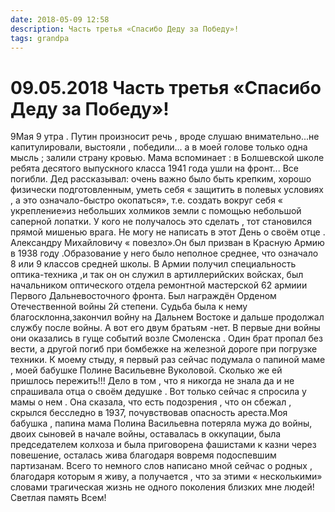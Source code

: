 ```yaml
---
date: 2018-05-09 12:58
description: Часть третья «Спасибо Деду за Победу»!
tags: grandpa
---
```

# 09.05.2018 Часть третья «Спасибо Деду за Победу»!

9Мая 9 утра .  Путин произносит  речь , вроде слушаю внимательно...не капитулировали, выстояли , победили...  а в моей голове только одна мысль ; залили страну кровью. Мама вспоминает : в Болшевской школе ребята десятого выпускного класса 1941 года ушли на фронт...  Все погибли.   Дед рассказывал:  очень важно было быть крепким, хорошо физически подготовленным, уметь себя « защитить в полевых условиях , а это означало-быстро окопаться», т.е. создать вокруг себя « укрепление»из небольших холмиков земли с помощью небольшой саперной лопатки. У кого не получалось это сделать , тот становился прямой мишенью врага.                                                  Не могу не написать  в этот День  о своём отце . Александру Михайловичу « повезло».Он был призван в Красную Армию  в 1938 году  .Образование у него было неполное среднее, что означало 8 или 9 классов средней школы. В Армии получил специальность оптика-техника ,и так он он служил в артиллерийских войсках, был начальником оптического отдела  ремонтной мастерской  62 армиии Первого Дальневосточного фронта. Был награждён Орденом Отечественной войны 2й степени. Судьба была к нему благосклонна,закончил войну на Дальнем Востоке и дальше продолжал службу после войны. А вот его двум братьям -нет. В первые дни войны они оказались в гуще  событий возле Смоленска . Один брат пропал без вести, а другой погиб при бомбежке на железной дороге при погрузке техники.  К моему стыду, я первый раз сейчас подумала о папиной маме , моей бабушке Полине Васильевне Вуколовой. Сколько же ей пришлось пережить!!! Дело в том , что я никогда не знала да и не спрашивала отца о своём дедушке . Вот только сейчас я спросила у мамы  о нем . Она сказала, что есть подозрения , что он сбежал , скрылся бесследно в 1937, почувствовав опасность ареста.Моя бабушка , папина мама Полина Васильевна  потеряла мужа до войны, двоих сыновей в начале войны, оставалась в оккупации, была председателем колхоза и была приговорена фашистами к казни через повешение, осталась жива  благодаря вовремя подоспевшим партизанам. Всего то немного слов написано мной сейчас о родных , благодаря которым я живу, а получается , что за этими « несколькими» словами трагическая жизнь не одного поколения близких мне людей! Светлая память Всем!

